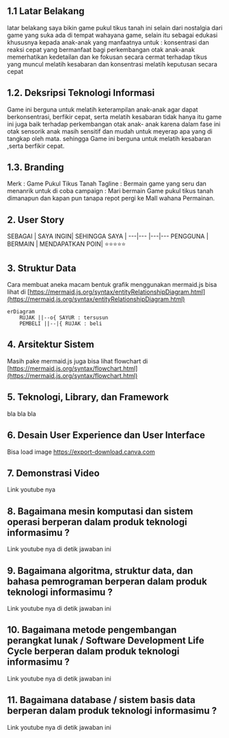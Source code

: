 ## 1.1 Latar Belakang
latar belakang saya bikin game pukul tikus tanah ini selain dari nostalgia dari game yang suka ada di tempat wahayana game, selain itu sebagai edukasi khususnya kepada anak-anak yang manfaatnya untuk : 
konsentrasi dan reaksi cepat yang bermanfaat bagi perkembangan otak anak-anak
memerhatikan kedetailan dan ke fokusan secara cermat terhadap tikus yang muncul
melatih kesabaran dan konsentrasi
melatih keputusan secara cepat


## 1.2. Deksripsi Teknologi Informasi

Game ini berguna untuk melatih keterampilan anak-anak agar dapat berkonsentrasi,
berfikir cepat, serta melatih kesabaran 
tidak hanya itu game ini juga baik terhadap perkembangan otak anak- anak
karena dalam fase ini otak sensorik anak masih sensitif dan mudah untuk meyerap apa yang di tangkap oleh mata.
sehingga Game ini berguna untuk melatih kesabaran ,serta berfikir cepat.


## 1.3. Branding

Merk : Game Pukul Tikus Tanah
Tagline : Bermain game yang seru dan menanrik untuk di coba
campaign : Mari bermain Game pukul tikus tanah dimanapun dan kapan pun tanapa repot pergi ke Mall wahana Permainan.

## 2. User Story

SEBAGAI | SAYA INGIN| SEHINGGA SAYA |
---|--- |---|---
PENGGUNA | BERMAIN | MENDAPATKAN POIN| ⭐⭐⭐⭐⭐

## 3. Struktur Data

Cara membuat aneka macam bentuk grafik menggunakan mermaid.js bisa lihat di [https://mermaid.js.org/syntax/entityRelationshipDiagram.html](https://mermaid.js.org/syntax/entityRelationshipDiagram.html) 

```mermaid
erDiagram
    RUJAK ||--o{ SAYUR : tersusun
    PEMBELI ||--|{ RUJAK : beli
```

## 4. Arsitektur Sistem

Masih pake mermaid.js juga bisa lihat flowchart di [https://mermaid.js.org/syntax/flowchart.html](https://mermaid.js.org/syntax/flowchart.html)

## 5. Teknologi, Library, dan Framework

bla bla bla

## 6. Desain User Experience dan User Interface

Bisa load image 
https://export-download.canva.com
## 7. Demonstrasi Video

Link youtube nya

## 8. Bagaimana mesin komputasi dan sistem operasi berperan dalam produk teknologi informasimu ?

Link youtube nya di detik jawaban ini

## 9. Bagaimana algoritma, struktur data, dan bahasa pemrograman berperan dalam produk teknologi informasimu ?

Link youtube nya di detik jawaban ini

## 10. Bagaimana metode pengembangan perangkat lunak / Software Development Life Cycle berperan dalam produk teknologi informasimu ?

Link youtube nya di detik jawaban ini

## 11. Bagaimana database / sistem basis data berperan dalam produk teknologi informasimu ?

Link youtube nya di detik jawaban ini

